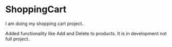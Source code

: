 # ShoppingCart

I am doing my shopping cart project..

Added functionality like Add and Delete to products.
It is in development not full project..
